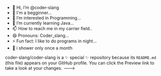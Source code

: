 - 👋 Hi, I’m @coder-slang
- 💞️ I'm a begginner...
- 👀 I’m interested in Programming...
- 🌱 I’m currently learning Java...
- 📫 How to reach me in my carrier field..
- 😄 Pronouns: Coder_slang...
- ⚡ Fun fact: I like to do programs in night...
- 🚿 i shower only once a month

coder-slang/coder-slang is a ✨ special ✨ repository because its `README.md` (this file) appears on your GitHub profile.
You can click the Preview link to take a look at your changes.
--->
